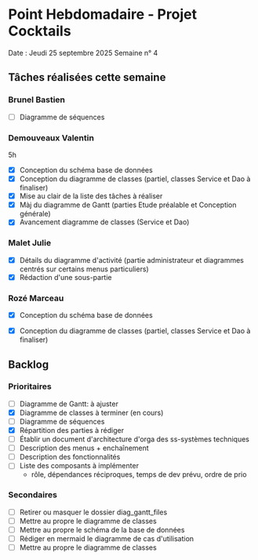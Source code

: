 # Point Hebdomadaire - Projet Cocktails

Date : Jeudi 25 septembre 2025
Semaine n° 4

## Tâches réalisées cette semaine

### Brunel Bastien

- [ ] Diagramme de séquences

### Demouveaux Valentin
5h
- [x] Conception du schéma base de données
- [x] Conception du diagramme de classes (partiel, classes Service et Dao à finaliser)
- [x] Mise au clair de la liste des tâches à réaliser
- [x] Màj du diagramme de Gantt (parties Etude préalable et Conception générale)
- [x] Avancement diagramme de classes (Service et Dao)

### Malet Julie

- [x] Détails du diagramme d'activité (partie administrateur et diagrammes centrés sur certains menus particuliers)
- [x] Rédaction d'une sous-partie

### Rozé Marceau

- [x] Conception du schéma base de données
- [x] Conception du diagramme de classes (partiel, classes Service et Dao à finaliser)



## Backlog

### Prioritaires

- [ ] Diagramme de Gantt: à ajuster
- [x] Diagramme de classes à terminer (en cours)
- [ ] Diagramme de séquences
- [x] Répartition des parties à rédiger
- [ ] Établir un document d'architecture d'orga des ss-systèmes techniques
- [ ] Description des menus + enchaînement
- [ ] Description des fonctionnalités
- [ ] Liste des composants à implémenter 
    + rôle, dépendances réciproques, temps de dev prévu, ordre de prio

### Secondaires

- [ ] Retirer ou masquer le dossier diag_gantt_files
- [ ] Mettre au propre le diagramme de classes
- [ ] Mettre au propre le schéma de la base de données
- [ ] Rédiger en mermaid le diagramme de cas d'utilisation
- [ ] Mettre au propre le diagramme de classes